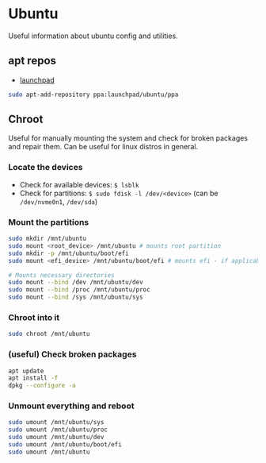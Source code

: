 # Ubuntu

Useful information about ubuntu config and utilities.

## apt repos

- [launchpad](https://launchpad.net/)

```sh
sudo apt-add-repository ppa:launchpad/ubuntu/ppa
```

## Chroot

Useful for manually mounting the system and check for broken packages and repair them. Can be useful for linux distros in general.

### Locate the devices

- Check for available devices: `$ lsblk`
- Check for partitions: `$ sudo fdisk -l /dev/<device>` (can be `/dev/nvme0n1`, `/dev/sda`)

### Mount the partitions

```sh
sudo mkdir /mnt/ubuntu
sudo mount <root_device> /mnt/ubuntu # mounts root partition
sudo mkdir -p /mnt/ubuntu/boot/efi
sudo mount <efi_device> /mnt/ubuntu/boot/efi # mounts efi - if applicable

# Mounts necessary directories
sudo mount --bind /dev /mnt/ubuntu/dev
sudo mount --bind /proc /mnt/ubuntu/proc
sudo mount --bind /sys /mnt/ubuntu/sys
```

### Chroot into it

```sh
sudo chroot /mnt/ubuntu
```

### (useful) Check broken packages

```sh
apt update
apt install -f
dpkg --configure -a
```

### Unmount everything and reboot

```sh
sudo umount /mnt/ubuntu/sys
sudo umount /mnt/ubuntu/proc
sudo umount /mnt/ubuntu/dev
sudo umount /mnt/ubuntu/boot/efi
sudo umount /mnt/ubuntu
```
